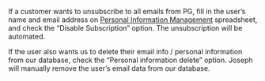 If a customer wants to unsubscribe to all emails from PG, fill in the user’s name and email address on [Personal Information Management](https://docs.google.com/spreadsheets/d/1SKvxEdenGdrKdzYuD8PZPvYOlxtCMAf5RNubbkMdfho/edit?usp=sharing) spreadsheet, and check the “Disable Subscription” option. The unsubscription will be automated.  
  
If the user also wants us to delete their email info / personal information from our database, check the “Personal information delete” option. Joseph will manually remove the user’s email data from our database.